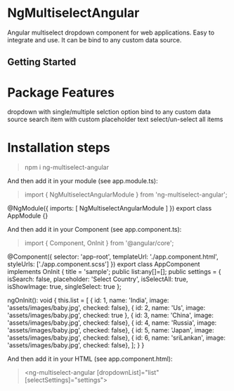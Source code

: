 # NgMultiselectAngular

Angular multiselect dropdown component for web applications. Easy to integrate and use. It can be bind to any custom data source.


## Getting Started

# Package Features

dropdown with single/multiple selction option
bind to any custom data source
search item with custom placeholder text
select/un-select all items

# Installation steps

> npm i ng-multiselect-angular

And then add it in your module (see app.module.ts):

> import { NgMultiselectAngularModule } from 'ng-multiselect-angular';

@NgModule({
  imports: [
    NgMultiselectAngularModule
  ]
})
export class AppModule {}

And then add it in your Component (see app.component.ts):

> import { Component, OnInit } from '@angular/core';

@Component({
  selector: 'app-root',
  templateUrl: './app.component.html',
  styleUrls: ['./app.component.scss']
})
export class AppComponent implements OnInit {
  title = 'sample';
  public list:any[]=[];
  public settings = {
    isSearch: false,
    placeholder: 'Select Country',
    isSelectAll: true,
    isShowImage: true,
    singleSelect: true
  };

  ngOnInit(): void {
    this.list = [
      { id: 1, name: 'India', image: 'assets/images/baby.jpg', checked: false},
      { id: 2, name: 'Us', image: 'assets/images/baby.jpg', checked: true },
      { id: 3, name: 'China', image: 'assets/images/baby.jpg', checked: false},
      { id: 4, name: 'Russia', image: 'assets/images/baby.jpg', checked: false},
      { id: 5, name: 'Japan', image: 'assets/images/baby.jpg', checked: false},
      { id: 6, name: 'sriLankan', image: 'assets/images/baby.jpg', checked: false},
    ];
  }
}

And then add it in your HTML (see app.component.html):

> <ng-multiselect-angular [dropdownList]="list" [selectSettings]="settings"></ng-multiselect-angular>
